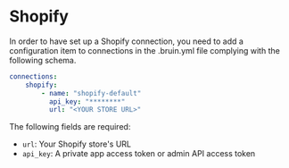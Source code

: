 # Shopify

In order to have set up a Shopify connection, you need to add a configuration item to connections in the .bruin.yml file complying with the following schema.

```yaml
connections:
    shopify:
        - name: "shopify-default"
          api_key: "********"
          url: "<YOUR STORE URL>"
```

The following fields are required:
- `url`: Your Shopify store's URL
- `api_key`: A private app access token or admin API access token